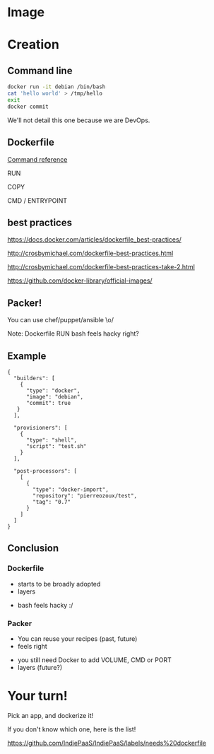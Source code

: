 # Image



# Creation



## Command line

```bash
docker run -it debian /bin/bash
cat 'hello world' > /tmp/hello
exit
docker commit
```


We'll not detail this one because we are DevOps.



## Dockerfile

[Command reference](http://docs.docker.com/reference/builder/)

RUN

COPY

CMD / ENTRYPOINT


## best practices

https://docs.docker.com/articles/dockerfile_best-practices/

http://crosbymichael.com/dockerfile-best-practices.html

http://crosbymichael.com/dockerfile-best-practices-take-2.html

https://github.com/docker-library/official-images/



## Packer!

You can use chef/puppet/ansible \o/

Note:
Dockerfile RUN bash feels hacky right?


## Example
```
{
  "builders": [
    {
      "type": "docker",
      "image": "debian",
      "commit": true
   }
  ],

  "provisioners": [
    {
      "type": "shell",
      "script": "test.sh"
    }
  ],

  "post-processors": [
    [
      {
        "type": "docker-import",
        "repository": "pierreozoux/test",
        "tag": "0.7"
      }
    ]
  ]
}
```



## Conclusion


### Dockerfile

+ starts to be broadly adopted
+ layers
- bash feels hacky :/


### Packer

+ You can reuse your recipes (past, future)
+ feels right
- you still need Docker to add VOLUME, CMD or PORT
- layers (future?)



# Your turn!

Pick an app, and dockerize it!

If you don't know which one, here is the list!

https://github.com/IndiePaaS/IndiePaaS/labels/needs%20dockerfile

